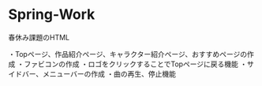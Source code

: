 # Spring-Work
春休み課題のHTML

・Topページ、作品紹介ページ、キャラクター紹介ページ、おすすめページの作成
・ファビコンの作成
・ロゴをクリックすることでTopページに戻る機能
・サイドバー、メニューバーの作成
・曲の再生、停止機能
